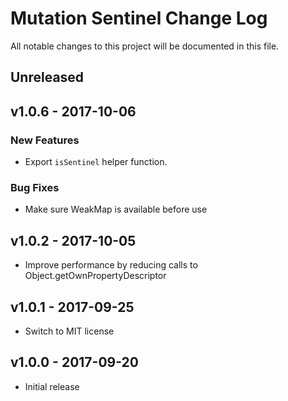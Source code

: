 # Mutation Sentinel Change Log

All notable changes to this project will be documented in this file.

## Unreleased

## v1.0.6 - 2017-10-06

### New Features
- Export `isSentinel` helper function.

### Bug Fixes
- Make sure WeakMap is available before use


## v1.0.2 - 2017-10-05
- Improve performance by reducing calls to Object.getOwnPropertyDescriptor

## v1.0.1 - 2017-09-25
- Switch to MIT license

## v1.0.0 - 2017-09-20

- Initial release
